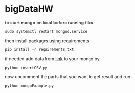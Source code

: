 # bigDataHW

to start mongo on local before running files 

`sudo systemctl restart mongod.service`

then install packages using requirements 

```
pip install -r requirements.txt
```

if needed add data from [link](https://www.kaggle.com/datasets/nsrose7224/crowdedness-at-the-campus-gym) to your mongo by 

`python insertCSV.py `

now uncomment the parts that you want to get result and run

`python mongoExample.py `

